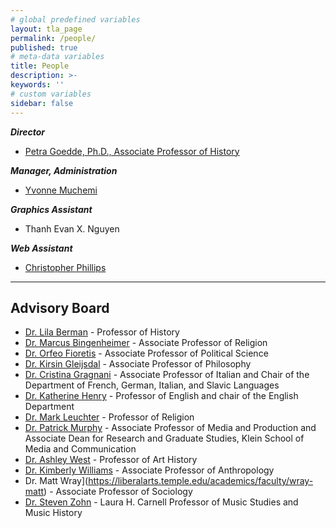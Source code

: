 ```yaml
---
# global predefined variables
layout: tla_page
permalink: /people/
published: true
# meta-data variables
title: People
description: >-
keywords: ''
# custom variables
sidebar: false
---
```

**_Director_**<br>
- [Petra Goedde, Ph.D., Associate Professor of History](https://liberalarts.temple.edu/academics/faculty/goedde-petra)

**_Manager, Administration_**<br>
- [Yvonne Muchemi](mailto:ymuchemi@temple.edu)

**_Graphics Assistant_**<br>
- Thanh Evan X. Nguyen

**_Web Assistant_**<br>
- [Christopher Phillips](mailto:phillips@temple.edu)

___

## Advisory Board
- [Dr. Lila Berman](https://liberalarts.temple.edu/academics/faculty/corwin-berman-lila) - Professor of History 
- [Dr. Marcus Bingenheimer](https://liberalarts.temple.edu/academics/faculty/bingenheimer-marcus) - Associate Professor of Religion
- [Dr. Orfeo Fioretis](https://liberalarts.temple.edu/academics/faculty/fioretos-k-orfeo) - Associate Professor of Political Science 
- [Dr. Kirsin Gleijsdal](https://liberalarts.temple.edu/academics/faculty/gjesdal-kristin) - Associate Professor of Philosophy
- [Dr. Cristina Gragnani](https://liberalarts.temple.edu/academics/faculty/gragnani-cristina) - Associate Professor of Italian and Chair of the Department of French, German, Italian, and Slavic Languages
- [Dr. Katherine Henry](https://liberalarts.temple.edu/academics/faculty/henry-katherine) - Professor of English and chair of the English Department 
- [Dr. Mark Leuchter](https://liberalarts.temple.edu/academics/faculty/leuchter-mark) - Professor of Religion
- [Dr. Patrick Murphy](https://tyler.temple.edu/faculty/ashley-d-west-phd) - Associate Professor of Media and Production and Associate Dean for Research and Graduate Studies, Klein School of Media and Communication 
- [Dr. Ashley West](https://tyler.temple.edu/faculty/ashley-d-west-phd) - Professor of Art History 
- [Dr. Kimberly Williams](https://liberalarts.temple.edu/academics/faculty/williams-kimberly-d) - Associate Professor of Anthropology
- Dr. Matt Wray](https://liberalarts.temple.edu/academics/faculty/wray-matt) - Associate Professor of Sociology
- [Dr. Steven Zohn](https://tyler.temple.edu/faculty/ashley-d-west-phd) - Laura H. Carnell Professor of Music Studies and Music History
